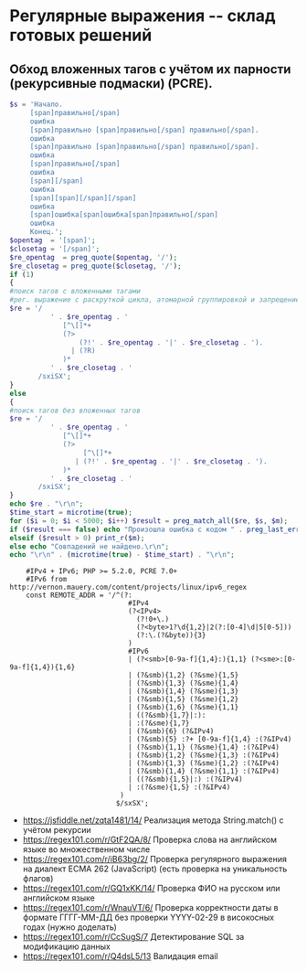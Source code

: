 # Регулярные выражения -- склад готовых решений
## Обход вложенных тагов с учётом их парности (рекурсивные подмаски) (PCRE).

```php
$s = 'Начало.
     [span]правильно[/span]
     ошибка
     [span]правильно [span]правильно[/span] правильно[/span].
     ошибка
     [span]правильно [span]правильно[/span] правильно[/span].
     ошибка
     [span]правильно[/span]
     ошибка
     [span][/span]
     ошибка
     [span][span][/span][/span]
     ошибка
     [span]ошибка[span]ошибка[span]правильно[/span]
     ошибка
     Конец.';
$opentag  = '[span]';
$closetag = '[/span]';
$re_opentag  = preg_quote($opentag, '/');
$re_closetag = preg_quote($closetag, '/');
if (1)
{
#поиск тагов с вложенными тагами
#рег. выражение с раскруткой цикла, атомарной группировкой и запрещением сохранения состояний для возврата
$re = '/
          ' . $re_opentag . '
             [^\[]*+
             (?>
                 (?!' . $re_opentag . '|' . $re_closetag . ').
               | (?R)
             )*
          ' . $re_closetag . '
       /sxiSX';
}
else
{
#поиск тагов без вложенных тагов
$re = '/
          ' . $re_opentag . '
             [^\[]*+
             (?>
                  [^\[]*+
                | (?!' . $re_opentag . '|' . $re_closetag . ').
             )*
          ' . $re_closetag . '
       /sxiSX';
}
echo $re . "\r\n";
$time_start = microtime(true);
for ($i = 0; $i < 5000; $i++) $result = preg_match_all($re, $s, $m);
if ($result === false) echo "Произошла ошибка с кодом " . preg_last_error() . "\r\n";
elseif ($result > 0) print_r($m);
else echo "Совпадений не найдено.\r\n";
echo "\r\n" . (microtime(true) - $time_start) . "\r\n";
```

```
    #IPv4 + IPv6; PHP >= 5.2.0, PCRE 7.0+
    #IPv6 from http://vernon.mauery.com/content/projects/linux/ipv6_regex
    const REMOTE_ADDR = '/^(?:
                             #IPv4
                             (?<IPv4>
                               (?!0+\.)
                               (?<byte>1?\d{1,2}|2(?:[0-4]\d|5[0-5]))
                               (?:\.(?&byte)){3}
                             )
                             #IPv6
                             | (?<smb>[0-9a-f]{1,4}:){1,1} (?<sme>:[0-9a-f]{1,4}){1,6}
                             | (?&smb){1,2} (?&sme){1,5}
                             | (?&smb){1,3} (?&sme){1,4}
                             | (?&smb){1,4} (?&sme){1,3}
                             | (?&smb){1,5} (?&sme){1,2}
                             | (?&smb){1,6} (?&sme){1,1}
                             | ((?&smb){1,7}|:):
                             | :(?&sme){1,7}
                             | (?&smb){6} (?&IPv4)
                             | (?&smb){5} :?+ [0-9a-f]{1,4} :(?&IPv4)
                             | (?&smb){1,1} (?&sme){1,4} :(?&IPv4)
                             | (?&smb){1,2} (?&sme){1,3} :(?&IPv4)
                             | (?&smb){1,3} (?&sme){1,2} :(?&IPv4)
                             | (?&smb){1,4} (?&sme){1,1} :(?&IPv4)
                             | ((?&smb){1,5}|:) :(?&IPv4)
                             | :(?&sme){1,5} :(?&IPv4)
                           )
                          $/sxSX';
```

* https://jsfiddle.net/zqta1481/14/ Реализация метода String.match() с учётом рекурсии
* https://regex101.com/r/GtF2QA/8/ Проверка слова на английском языке во множественном числе
* https://regex101.com/r/iB63bg/2/ Проверка регулярного выражения на диалект ECMA 262 (JavaScript) (есть проверка на уникальность флагов)
* https://regex101.com/r/GQ1xKK/14/ Проверка ФИО на русском или английском языке
* https://regex101.com/r/WnauVT/6/ Проверка корректности даты в формате ГГГГ-ММ-ДД без проверки YYYY-02-29 в високосных годах (нужно доделать)
* https://regex101.com/r/CcSugS/7 Детектирование SQL за модификацию данных
* https://regex101.com/r/Q4dsL5/13 Валидация email
